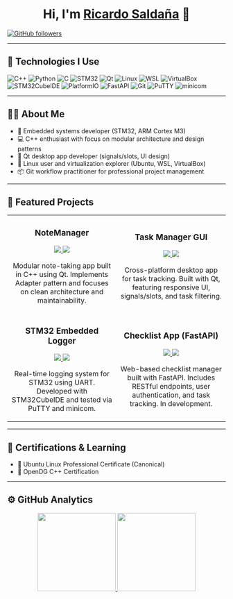 <div align="center">
<h1 align="center">Hi, I'm <a href="https://github.com/Rick1551">Ricardo Saldaña</a> 👋</h1>
</div>

[![GitHub followers](https://img.shields.io/github/followers/Rick1551?style=social)](https://github.com/Rick1551)

---
## 🧰 Technologies I Use

![C++](https://img.shields.io/badge/C++-blue?logo=c%2B%2B)
![Python](https://img.shields.io/badge/Python-yellow?logo=python)
![C](https://img.shields.io/badge/C-00599C?logo=c&logoColor=white)
![STM32](https://img.shields.io/badge/STM32-003366?logo=stmicroelectronics&logoColor=white)
![Qt](https://img.shields.io/badge/Qt-41CD52?logo=qt&logoColor=white)
![Linux](https://img.shields.io/badge/Linux-black?logo=linux)
![WSL](https://img.shields.io/badge/WSL-4EAA25?logo=windows&logoColor=white)
![VirtualBox](https://img.shields.io/badge/VirtualBox-183A61?logo=virtualbox&logoColor=white)
![STM32CubeIDE](https://img.shields.io/badge/STM32CubeIDE-003366?logo=stmicroelectronics&logoColor=white)
![PlatformIO](https://img.shields.io/badge/PlatformIO-FF6600?logo=platformio&logoColor=white)
![FastAPI](https://img.shields.io/badge/FastAPI-009688?logo=fastapi&logoColor=white)
![Git](https://img.shields.io/badge/Git-F05032?logo=git&logoColor=white)
![PuTTY](https://img.shields.io/badge/PuTTY-0C0C0C?logo=windows-terminal&logoColor=white)
![minicom](https://img.shields.io/badge/minicom-4EAA25?logo=gnu-bash&logoColor=white)

---
## 👨‍💻 About Me

- 🔧 Embedded systems developer (STM32, ARM Cortex M3)
- 💻 C++ enthusiast with focus on modular architecture and design patterns
- 🧠 Qt desktop app developer (signals/slots, UI design)
- 🐧 Linux user and virtualization explorer (Ubuntu, WSL, VirtualBox)
- 📦 Git workflow practitioner for professional project management

---

## 🚀 Featured Projects

<table>
<tr>
<td width="50%">
<h3 align="center">NoteManager</h3>
<div align="center">
<p>
<a href="https://github.com/Rick1551/NoteManager" target="_blank">
<img src="https://img.shields.io/badge/C++-blue?style=for-the-badge&logo=c%2B%2B">
</a>
<a href="https://github.com/Rick1551/NoteManager" target="_blank">
<img src="https://img.shields.io/badge/Qt-41CD52?style=for-the-badge&logo=qt">
</a>
</p>
<p>Modular note-taking app built in C++ using Qt. Implements Adapter pattern and focuses on clean architecture and maintainability.</p>
</div>
</td>

<td width="50%">
<h3 align="center">Task Manager GUI</h3>
<div align="center">
<p>
<a href="https://github.com/Rick1551/TaskManagerGUI" target="_blank">
<img src="https://img.shields.io/badge/C++-blue?style=for-the-badge&logo=c%2B%2B">
</a>
<a href="https://github.com/Rick151/TaskManagerGUI" target="_blank">
<img src="https://img.shields.io/badge/Qt-41CD52?style=for-the-badge&logo=qt">
</a>
</p>
<p>Cross-platform desktop app for task tracking. Built with Qt, featuring responsive UI, signals/slots, and task filtering.</p>
</div>
</td>
</tr>

<tr>
<td width="50%">
<h3 align="center">STM32 Embedded Logger</h3>
<div align="center">
<p>
<a href="https://github.com/TU_USUARIO/STM32Logger" target="_blank">
<img src="https://img.shields.io/badge/STM32-003366?style=for-the-badge&logo=stmicroelectronics&logoColor=white">
</a>
<a href="https://github.com/TU_USUARIO/STM32Logger" target="_blank">
<img src="https://img.shields.io/badge/C-00599C?style=for-the-badge&logo=c">
</a>
</p>
<p>Real-time logging system for STM32 using UART. Developed with STM32CubeIDE and tested via PuTTY and minicom.</p>
</div>
</td>

<td width="50%">
<h3 align="center">Checklist App (FastAPI)</h3>
<div align="center">
<p>
<a href="https://github.com/TU_USUARIO/ChecklistApp" target="_blank">
<img src="https://img.shields.io/badge/Python-yellow?style=for-the-badge&logo=python">
</a>
<a href="https://github.com/TU_USUARIO/ChecklistApp" target="_blank">
<img src="https://img.shields.io/badge/FastAPI-009688?style=for-the-badge&logo=fastapi&logoColor=white">
</a>
</p>
<p>Web-based checklist manager built with FastAPI. Includes RESTful endpoints, user authentication, and task tracking. In development.</p>
</div>
</td>
</tr>
</table>

---

## 📜 Certifications & Learning

- 🐧 Ubuntu Linux Professional Certificate (Canonical)
- 🧠 OpenDG C++ Certification

---

## ⚙️ GitHub Analytics

<p align="center">
<a href="https://github.com/Rick1551">
  <img height="180em" src="https://github-readme-stats.vercel.app/api?username=Rick1551&show_icons=true&theme=algolia&include_all_commits=true&count_private=true"/>
  <img height="180em" src="https://github-readme-stats.vercel.app/api/top-langs/?username=Rick1551&layout=compact&langs_count=8&theme=algolia"/>
</a>
</p>
